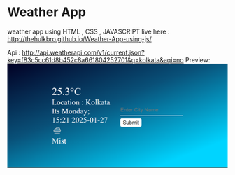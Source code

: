 
# Weather App


weather app using HTML , CSS , JAVASCRIPT
live here : http://thehulkbro.github.io/Weather-App-using-js/

Api : http://api.weatherapi.com/v1/current.json?key=f83c5cc61d8b452c8a661804252701&q=kolkata&aqi=no
Preview:
<img src="./assets/weather_demo.png" alt="">

